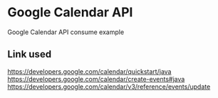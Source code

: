 # Google Calendar API
Google Calendar API consume example
## Link used
https://developers.google.com/calendar/quickstart/java	
https://developers.google.com/calendar/create-events#java
https://developers.google.com/calendar/v3/reference/events/update
